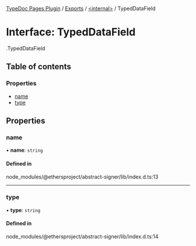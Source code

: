 [TypeDoc Pages Plugin](../README.md) / [Exports](../modules.md) / [<internal\>](../modules/internal_.md) / TypedDataField

# Interface: TypedDataField

[<internal>](../modules/internal_.md).TypedDataField

## Table of contents

### Properties

- [name](internal_.TypedDataField.md#name)
- [type](internal_.TypedDataField.md#type)

## Properties

### name

• **name**: `string`

#### Defined in

node_modules/@ethersproject/abstract-signer/lib/index.d.ts:13

___

### type

• **type**: `string`

#### Defined in

node_modules/@ethersproject/abstract-signer/lib/index.d.ts:14
